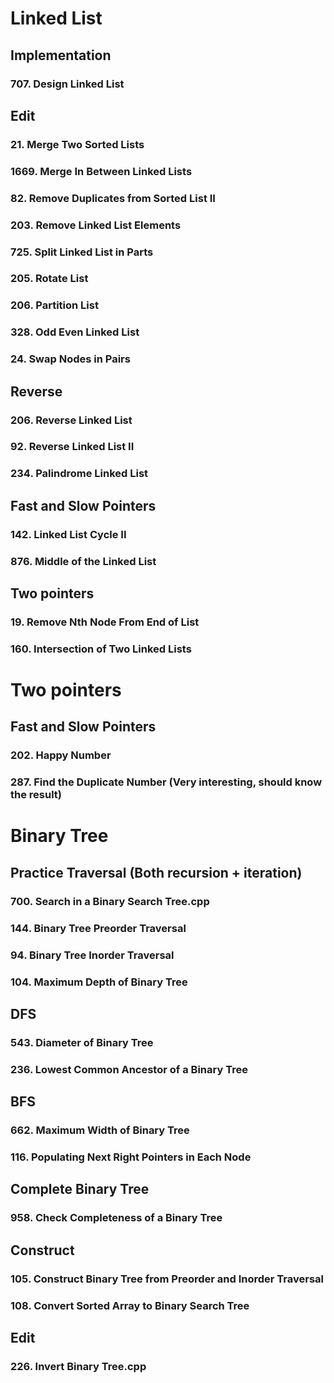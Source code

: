 # Linked List

## Implementation
### 707\. Design Linked List

## Edit
### 21\. Merge Two Sorted Lists
### 1669\. Merge In Between Linked Lists
### 82\. Remove Duplicates from Sorted List II
### 203\. Remove Linked List Elements
### 725\. Split Linked List in Parts
### 205\. Rotate List
### 206\. Partition List
### 328\. Odd Even Linked List
### 24\. Swap Nodes in Pairs

## Reverse
### 206\. Reverse Linked List
### 92\. Reverse Linked List II
### 234\. Palindrome Linked List

## Fast and Slow Pointers
### 142\. Linked List Cycle II
### 876\. Middle of the Linked List

## Two pointers
### 19\. Remove Nth Node From End of List
### 160\. Intersection of Two Linked Lists

# Two pointers

## Fast and Slow Pointers
### 202\. Happy Number
### 287\. Find the Duplicate Number (Very interesting, should know the result)

# Binary Tree

## Practice Traversal (Both recursion + iteration)
### 700. Search in a Binary Search Tree.cpp
### 144. Binary Tree Preorder Traversal
### 94. Binary Tree Inorder Traversal
### 104. Maximum Depth of Binary Tree


## DFS
### 543. Diameter of Binary Tree
### 236. Lowest Common Ancestor of a Binary Tree

## BFS
### 662. Maximum Width of Binary Tree
### 116. Populating Next Right Pointers in Each Node

## Complete Binary Tree
### 958. Check Completeness of a Binary Tree

## Construct 
### 105. Construct Binary Tree from Preorder and Inorder Traversal
### 108. Convert Sorted Array to Binary Search Tree

## Edit
### 226. Invert Binary Tree.cpp
